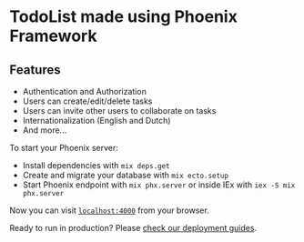 # TodoList made using Phoenix Framework

## Features

- Authentication and Authorization
- Users can create/edit/delete tasks
- Users can invite other users to collaborate on tasks
- Internationalization (English and Dutch)
- And more...

To start your Phoenix server:

- Install dependencies with `mix deps.get`
- Create and migrate your database with `mix ecto.setup`
- Start Phoenix endpoint with `mix phx.server` or inside IEx with `iex -S mix phx.server`

Now you can visit [`localhost:4000`](http://localhost:4000) from your browser.

Ready to run in production? Please [check our deployment guides](https://hexdocs.pm/phoenix/deployment.html).
